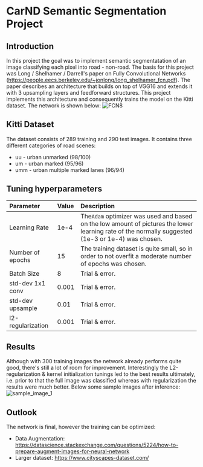 # CarND Semantic Segmentation Project

## Introduction
In this project the goal was to implement semantic segmentatation of an image classifying each pixel into road - non-road. The basis for this project was Long / Shelhamer / Darrell's paper on Fully Convolutional Networks (https://people.eecs.berkeley.edu/~jonlong/long_shelhamer_fcn.pdf).
The paper describes an architecture that builds on top of VGG16 and extends it with 3 upsampling layers and feedforward structures. 
This project implements this architecture and consequently trains the model on the Kitti dataset. The network is shown below:
![FCN8](https://github.com/adirery/CarND---Project-11/supporting_pictures/FCN8_Overview.PNG)

## Kitti Dataset
The dataset consists of 289 training and 290 test images. It contains three different categories of road scenes:
- uu - urban unmarked (98/100)
- um - urban marked (95/96)
- umm - urban multiple marked lanes (96/94)

## Tuning hyperparameters
|Parameter |Value  |Description|
|:---------|:------|:----------|
|Learning Rate|1e-4|The`Adam` optimizer was used and based on the low amount of pictures the lower learning rate of the normally suggested (1e-3 or 1e-4) was chosen.|
|Number of epochs|15|The training dataset is quite small, so in order to not overfit a moderate number of epochs was chosen.|
|Batch Size|8|Trial & error.|
|std-dev 1x1 conv|0.001|Trial & error.|
|std-dev upsample|0.01|Trial & error.|
|l2-regularization|0.001|Trial & error.|

## Results
Although with 300 training images the network already performs quite good, there's still a lot of room for improvement. Interestingly the L2-regularization & kernel initialization tunings led to the best results ultimately, i.e. prior to that the full image was classified whereas with regularization the results were much better. Below some sample images after inference:
![sample_image_1](https://github.com/adirery/CarND---Project-11/sample_pictures/um_000013.png)

## Outlook
The network is final, however the training can be optimized:
- Data Augmentation: https://datascience.stackexchange.com/questions/5224/how-to-prepare-augment-images-for-neural-network
- Larger dataset: https://www.cityscapes-dataset.com/
